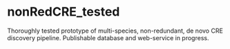 # nonRedCRE_tested
Thoroughly tested prototype of multi-species, non-redundant, de novo CRE discovery pipeline. Publishable database and web-service in progress. 
